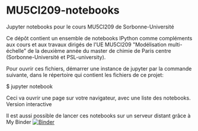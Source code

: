 # MU5CI209-notebooks
Jupyter notebooks pour le cours MU5CI209 de Sorbonne-Université

Ce dépôt contient un ensemble de notebooks IPython comme compléments aux cours et aux travaux dirigés de l'UE MU5CI209 "Modélisation multi-échelle" de la deuxième année du master de chimie de Paris centre (Sorbonne-Université et PSL-university).

Pour ouvrir ces fichiers, démarrer une instance de jupyter par la commande suivante, dans le répertoire qui contient les fichiers de ce projet:

  $ jupyter notebook

Ceci va ouvrir une page sur votre navigateur, avec une liste des notebooks.
Version interactive

Il est aussi possible de lancer ces notebooks sur un serveur distant grâce à My Binder [![Binder](https://mybinder.org/badge_logo.svg)](https://mybinder.org/v2/gh/vuilleum/MU5CI209-notebooks/master)
